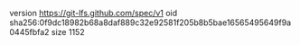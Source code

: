 version https://git-lfs.github.com/spec/v1
oid sha256:0f9dc18982b68a8daf889c32e92581f205b8b5bae16565495649f9a0445fbfa2
size 1152

